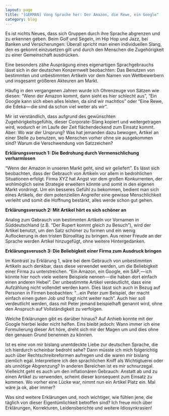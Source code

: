 ```yaml
---
layout: page
title: "[GERMAN] Vong Sprache her: Der Amazon, die Rewe, ein Google"
category: blog
---
```


Es ist nichts Neues, dass sich Gruppen durch ihre Sprache abgrenzen und zu erkennen geben. Beim Golf und Segeln, im Hip Hop und Jazz, bei Banken und Versicherungen: Überall spricht man einen individuellen Slang, den es gekonnt einzusetzen gilt und durch den Menschen die Zugehörigkeit zu einer Gemeinschaft ausdrücken.

Eine besonders zähe Ausprägung eines eigenartigen Sprachgebrauchs lässt sich in der deutschen Konzernwelt beobachten: Das Benutzen von bestimmten und unbestimmten Artikeln vor dem Namen von Wettbewerbern und insgesamt größeren Akteuren am Markt.

Häufig in den vergangenen Jahren wurde ich Ohrenzeuge von Sätzen wie diesen: “Wenn der Amazon kommt, dann sieht es hier schlecht aus”, “Ein Google kann sich eben alles leisten, da sind wir machtlos” oder “Eine Rewe, die Edeka — die sind da schon viel weiter als wir”.

Mir ist verständlich, dass aufgrund des gewünschten Zugehörigkeitsgefühls, dieser Corporate-Slang kopiert und weitergetragen wird, wodurch er im Laufe der Zeit flächendeckend zum Einsatz kommt. Aber: Wo war der Ursprung? Was hat jemanden dazu bewogen, Artikel an einer Stelle zu benutzen, wo Menschen vorher ohne sie ausgekommen sind? Warum die Verschwendung von Satzzeichen?

**Erklärungsversuch 1: Die Bedrohung durch Vermenschlichung verharmlosen**

“Wenn der Amazon in unseren Markt geht, sind wir geliefert”. Es lässt sich beobachten, dass der Gebrauch von Artikeln vor allem in bedrohlichen Situationen erfolgt. Firma XYZ hat Angst vor dem großen Konkurrenten, der wohlmöglich seine Strategie erweitern könnte und somit in den eigenen Markt vordringt. Um ein besseres Gefühl zu bekommen, bedient man sich eines Artikels, der dem potenziellen Angreifer eine gewisse Menschlichkeit verleiht und somit die Hoffnung bestärkt, alles werde schon gut gehen.

**Erklärungsversuch 2: Mit Artikel hört es sich schöner an**

Analog zum Gebrauch von bestimmten Artikeln vor Vornamen in Süddeutschland (z.B. “Der Rupert kommt gleich zu Besuch”), wird der Artikel benutzt, um den Satz schöner zu formen und ein wenig Auflockerung in den tristen Büroalltag zu bringen. Aus reiner Freude an der Sprache werden Artikel hinzugefügt, ohne weitere Hintergedanken.

**Erklärungsverusch 3: Die Beliebigkeit einer Firma zum Ausdruck bringen**

Im Kontrast zu Erklärung 1, wäre bei dem Gebrauch von unbestimmten Artikeln auch denkbar, dass diese verwendet werden, um die Beliebigkeit einer Firma zu unterstreichen. “Ein Amazon, ein Google, ein SAP, — ich könnte hier noch viele weitere Beispiele nennen — die haben dort einfach einen anderen Hebel”. Der unbestimmte Artikel verdeutlicht, dass eine Aufzählung nicht vollendet werden kann. Dies lässt sich auch in Bezug auf Personen in Firmen beobachten: “…ein Peter zum Beispiel, der macht einfach einen guten Job und fragt nicht weiter nach”. Auch hier soll verdeutlicht werden, dass mit Peter jemand beispielhaft genannt wird, ohne den Anspruch auf Vollständigkeit zu verfolgen.

Welche Erklärungen gibt es darüber hinaus? Auf Anhieb konnte mit der Google hierbei leider nicht helfen. Eins bleibt jedoch: Wann immer ich eine Formulierung dieser Art höre, dreht sich mir der Magen um und dies ohne den genauen Grund benennen zu können.

Ist es eine von mir bislang unentdeckte Liebe zur deutschen Sprache, die ich hierdurch scheinbar bedroht sehe? Dann müsste ich mich folgerichtig auch über Rechtschreibreformen aufregen und die waren mir bislang ziemlich egal. Interpretiere ich den sprachlichen Kniff als Wichtigtuerei oder als unnötige Abgrenzung? In anderen Bereichen ist es mir schnurzegal. Vielleicht geht es auch um den inflationären Gebrauch: Anstatt ab und zu einen Artikel zu verwenden, scheint dieser konsequent zum Einsatz zu kommen. Wo vorher eine Lücke war, nimmt nun ein Artikel Platz ein. Mal wäre ja ok, aber immer?

Was sind weitere Erklärungen und, noch wichtiger, wie fühlen jene, die täglich von dieser Eigentümlichkeit betroffen sind? Ich freue mich über Erklärungen, Korrekturen, Leidensberichte und weitere Idiosynkrasien!
